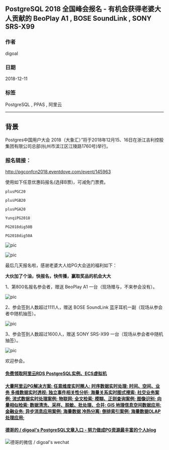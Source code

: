 ## PostgreSQL 2018 全国峰会报名 - 有机会获得老婆大人贡献的 BeoPlay A1 , BOSE SoundLink , SONY SRS-X99  
                                                                   
### 作者                                                                   
digoal                                                                   
                                                                   
### 日期                                                                   
2018-12-11                                                               
                                                                   
### 标签                                                                   
PostgreSQL , PPAS , 阿里云          
                                                                   
----                                                                   
                                                                   
## 背景     
Postgres中国用户大会 2018（大象汇）”将于2018年12月15、16日在浙江吉利控股集团有限公司总部(杭州市滨江区江陵路1760号)举行。  
  
### 报名链接：  
  
http://pgconfcn2018.eventdove.com/event/145963  
  
使用如下任意优惠码报名(选择B票)，可减免门票费。  
  
```  
plusPGC20    
  
plusPGB20        
  
plusPGA20      
  
YunqiPG2018    
  
PG2018dig50B   
  
PG2018dig50A   
```  
  
![pic](20181211_01_pic_002.jpg)  
  
![pic](20181211_01_pic_003.jpg)  
  
最后几天报名啦，感谢老婆大人给PG大会送的福利如下：  
  
**大伙加了个油，快报名，快传播，赢取奖品的机会大大**  
  
1、第800名报名参会者，赠送 BeoPlay A1 一台（现场赠与，不来参会没有）。    
  
![pic](20181211_01_pic_001.jpeg)  
  
2、参会签到人数超过1111人，赠送 BOSE SoundLink 蓝牙耳机一副（现场从参会者中随机抽签）。   
  
![pic](20181211_01_pic_005.jpg)  
  
3、参会签到人数超过1600人，赠送 SONY SRS-X99 一台（现场从参会者中随机抽签）。   
  
![pic](20181211_01_pic_004.jpg)  
    
欢迎参会。  
    
  
  
  
  
  
  
  
  
  
  
  
  
  
  
  
  
  
  
  
  
  
  
  
  
  
  
  
  
  
  
  
  
  
#### [免费领取阿里云RDS PostgreSQL实例、ECS虚拟机](https://www.aliyun.com/database/postgresqlactivity "57258f76c37864c6e6d23383d05714ea")
  
  
#### [大量阿里云PG解决方案: 任意维度实时圈人; 时序数据实时处理; 时间、空间、业务 多维数据实时透视; 独立事件相关性分析; 海量关系实时图式搜索; 社交业务案例; 流式数据实时处理案例; 物联网; 全文检索; 模糊、正则查询案例; 图像识别; 向量相似检索; 数据清洗、采样、脱敏、批处理、合并; GIS 地理信息空间数据应用; 金融业务; 异步消息应用案例; 海量数据 冷热分离; 倒排索引案例; 海量数据OLAP处理应用;](https://yq.aliyun.com/topic/118 "40cff096e9ed7122c512b35d8561d9c8")
  
  
#### [德哥的 / digoal's PostgreSQL文章入口 - 努力做成PG资源最丰富的个人blog](https://github.com/digoal/blog/blob/master/README.md "22709685feb7cab07d30f30387f0a9ae")
  
  
![德哥的微信 / digoal's wechat](../pic/digoal_weixin.jpg "f7ad92eeba24523fd47a6e1a0e691b59")
  
